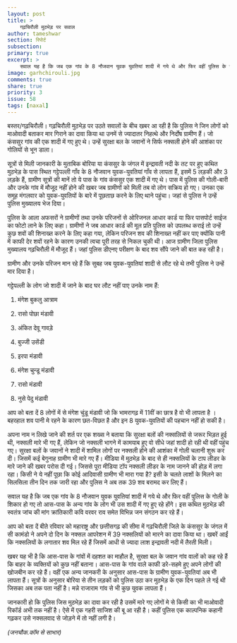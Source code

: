 ```yaml
---
layout: post
title: >
    गढ़चिरौली मुठभेड़ पर सवाल
author: tameshwar
section: रिपोर्ट
subsection:
primary: true
excerpt: >
    सवाल यह है कि जब एक गांव के 8 नौजवान युवक युवतियां शादी में गये थे और फिर वहीं पुलिस के गोली के शिकार हो गए तो आस-पास के अन्य गांव के लोग भी उस शादी में गए हुए रहे होंगे. इस कथित मुठभेड़ की स्वतंत्र जांच की मांग क्रांतिकारी कवि वरवर राव समेत विभिन्न जन संगठन कर रहे हैं.
image: garhchirouli.jpg
comments: true
share: true
priority: 3
issue: 58
tags: [naxal]
---
```


बस्तर/गढ़चिरौली। गढ़चिरौली मुठभेड़ पर उठते सवालों के बीच खबर आ रही है कि पुलिस ने जिन लोगों को माओवादी बताकर मार गिराने का दावा किया था उनमें से ज्यादातर निहत्थे और निर्दोष ग्रामीण हैं। जो कंससुर गांव की एक शादी में गए हुए थे। उन्हें सुरक्षा बल के जवानों ने सिर्फ नक्सली होने की आशंका पर गोलियों से भून डाला।

सूत्रों से मिली जानकारी के मुताबिक बोरिया या कंससुर के जंगल में इन्द्रावती नदी के तट पर हुए कथित मुठभेड़ के पास स्थित गट्टेपल्ली गाँव के 8 नौजवान युवक-युवतियां गाँव से लापता हैं, इसमें 5 लड़की और 3 लड़के हैं, ग्रामीण सूत्रों की मानें तो ये पास के गांव कंससुर एक शादी में गए थे। पास में पुलिस की गोली-बारी और उनके गांव में मौजूद नहीं होने की खबर जब ग्रामीणों को मिली तब वो लोग सक्रिय हो गए। उनका एक समूह मंगलवार को युवक-युवतियों के बारे में पूछताछ करने के लिए थाने पहुंचा। जहां से पुलिस ने उन्हें पुलिस मुख्यालय भेज दिया।

पुलिस के आला अफसरों ने ग्रामीणों तथा उनके परिजनों से ओरिजनल आधार कार्ड या फिर पासपोर्ट साईज का फोटो लाने के लिए कहा। ग्रामीणों ने जब आधार कार्ड की मूल प्रति पुलिस को उपलब्ध कराई तो उन्हें कुछ शवों की शिनाख्त करने के लिए कहा गया, लेकिन परिजन शव की शिनाख्त नहीं कर पाए क्योंकि पानी में काफी देर शवों रहने के कारण उनकी त्वचा पूरी तरह से निकल चुकी थी। आज ग्रामीण जिला पुलिस मुख्यालय गढ़चिरौली में मौजूद हैं। जहां पुलिस डीएनए परीक्षण के बाद शव सौंपे जाने की बात कह रही है।

ग्रामीण और उनके परिजन मान रहे हैं कि सुबह जब युवक-युवतियां शादी से लौट रहे थे तभी पुलिस ने उन्हें मार दिया है।

गट्टेपल्ली के लोग जो शादी में जाने के बाद घर लौट नहीं पाए उनके नाम हैं:

1. मंगेश बुकलु आत्राम

2. रासो पोछा मंडावी

3. अंकित देवू गावड़े

4. बुज्जी उसेंडी

5. इरपा मंडावी

6. मंगेश चुन्डू मंडावी

7. रासो मंडावी

8. नुसे पेदु मंडावी

आप को बता दें 8 लोगों में से मंगेश चुंडू मंडावी जो कि भामरागढ़ में 11वीं का छात्र है वो भी लापता है । बहरहाल शव पानी मे रहने के कारण छत-विछत है और इन 8 युवक-युवतियों की पहचान नहीं हो सकी है।

अपना नाम न लिखे जाने की शर्त पर एक शख्स ने बताया कि सुरक्षा बलों की नक्सलियों से जरूर भिड़त हुई थी, नक्सली मारे भी गए हैं, लेकिन जो नक्सली भागने में कामयाब हुए वो सीधे जहां शादी हो रही थी वहीं पहुंच गए। सुरक्षा बलों के जवानों ने शादी में शामिल लोगों पर नक्सली होने की आशंका में गोली चलानी शुरू कर दी। जिसमें कई बेगुनाह ग्रामीण भी मारे गए हैं। मीडिया में मुठभेड़ के बाद से ही नक्सलियों के टाप लीडर के मारे जाने की खबर परोस दी गई। जिससे पूरा मीडिया टॉप नक्सली लीडर के नाम जानने की होड़ में लगा रहा। किसी ने ये नहीं पूछा कि कोई आदिवासी ग्रामीण भी मारा गया है? इसी के चलते लाशों के मिलने का सिलसिला तीन दिन तक जारी रहा और पुलिस ने अब तक 39 शव बरामद कर लिए हैं।

सवाल यह है कि जब एक गांव के 8 नौजवान युवक युवतियां शादी में गये थे और फिर वहीं पुलिस के गोली के शिकार हो गए तो आस-पास के अन्य गांव के लोग भी उस शादी में गए हुए रहे होंगे। इस कथित मुठभेड़ की स्वतंत्र जांच की मांग क्रांतिकारी कवि वरवर राव समेत विभिन्न जन संगठन कर रहे हैं।

आप को बता दें बीते रविवार को महाराष्ट्र और छत्तीसगढ़ की सीमा में गढ़चिरौली जिले के कंससुर के जंगल में सी कामंडो ने अपने दो दिन के नक्सल आपरेशन में 39 नक्सलियों को मारने का दावा किया था। खबरें आईं कि नक्सलियों के लगातार शव मिल रहे हैं जिसमें आधी से ज्यादा लाश इन्द्रावती नदी में तैरती मिली।

खबर यह भी है कि आस-पास के गांवों में दहशत का माहौल है, सुरक्षा बल के जवान गांव वालों को कह रहे हैं कि बाहर के व्यक्तियों को कुछ नहीं बताना। आस-पास के गांव वाले काफी डरे-सहमे हुए अपने लोगों की खोजबीन कर रहे हैं। वहीं एक अन्य जानकरी के अनुसार आस-पास के ग्रामीण युवक-युवतियां अब भी लापता हैं। सूत्रों के अनुसार बोरिया से तीन लड़कों को पुलिस उठा कर मुठभेड़ के एक दिन पहले ले गई थी जिसका अब तक पता नहीं है। मन्ने राजाराम गांव से भी कुछ युवक लापता हैं।

जानकारी हो कि पुलिस जिस मुठभेड़ का दावा कर रही है उसमें मारे गए लोगों मे से किसी का भी माओवादी रिकॉर्ड अभी तक नहीं है। ऐसे में एक गहरी साजिश की बू आ रही है। कहीं पुलिस एक काल्पनिक कहानी गढ़कर उसे नक्सलवाद से जोड़ने में तो नहीं लगी है।

*(जनचौक.कॉम से साभार)*